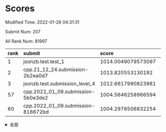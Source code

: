 # Scores

Modified Time: 2022-01-26 04:31:31

Submit Num: 207

All Rank Num: 81997

| rank |               submit               |       score        |       sigma        | pk_num |
| :--- | :--------------------------------- | :----------------- | :----------------- | :----- |
| 1    | jsonzb.test.test_1                 | 1014.0049079573097 | 0.8502627044598998 | 1591   |
| 2    | cpp.21_12_24.submission-2b2ea0d7   | 1013.820553130192  | 0.8058963016766165 | 1583   |
| 3    | jsonzb.test.submission_level_4     | 1012.6617990823981 | 0.8329915218661713 | 1587   |
| 57   | cpp.2022_01_09.submission-5b0e3de2 | 1004.5646258966594 | 0.723092644060887  | 1585   |
| 60   | cpp.2022_01_09.submission-816672bd | 1004.2978506832254 | 0.7190999034539487 | 1590   |


<details>
<summary>全部</summary>

| rank |                 submit                 |       score        |       sigma        | pk_num |
| :--- | :------------------------------------- | :----------------- | :----------------- | :----- |
| 1    | jsonzb.test.test_1                     | 1014.0049079573097 | 0.8502627044598998 | 1591   |
| 2    | cpp.21_12_24.submission-2b2ea0d7       | 1013.820553130192  | 0.8058963016766165 | 1583   |
| 3    | jsonzb.test.submission_level_4         | 1012.6617990823981 | 0.8329915218661713 | 1587   |
| 4    | gobigger.level_3.submission_level_3_14 | 1011.4141640918323 | 0.757352774795417  | 1586   |
| 5    | gobigger.level_3.submission_level_3_35 | 1011.3671741791261 | 0.7623561138488469 | 1585   |
| 6    | gobigger.level_3.submission_level_3_33 | 1011.1570135969662 | 0.7695455047104296 | 1581   |
| 7    | gobigger.level_3.submission_level_3_30 | 1011.0362572588859 | 0.7817015904088284 | 1579   |
| 8    | gobigger.level_3.submission_level_3_40 | 1010.9632333520971 | 0.7661776718380012 | 1582   |
| 9    | gobigger.level_3.submission_level_3_19 | 1010.957052713357  | 0.7779676977164295 | 1582   |
| 10   | gobigger.level_3.submission_level_3_26 | 1010.8758543609134 | 0.7430618803400032 | 1584   |
| 11   | gobigger.level_3.submission_level_3_18 | 1010.7933658527293 | 0.7758640119101803 | 1587   |
| 12   | gobigger.level_3.submission_level_3_47 | 1010.7862680733832 | 0.753496949089153  | 1578   |
| 13   | gobigger.level_3.submission_level_3_16 | 1010.7350181905706 | 0.7807035569970154 | 1585   |
| 14   | gobigger.level_3.submission_level_3_25 | 1010.7268053061543 | 0.7943628400618213 | 1584   |
| 15   | gobigger.level_3.submission_level_3_32 | 1010.707302078221  | 0.7553404201317919 | 1582   |
| 16   | gobigger.level_3.submission_level_3_10 | 1010.6953702897273 | 0.760741531064162  | 1584   |
| 17   | gobigger.level_3.submission_level_3_38 | 1010.6417218444071 | 0.7599671144905011 | 1580   |
| 18   | gobigger.level_3.submission_level_3_23 | 1010.5107680705535 | 0.7535594344104398 | 1586   |
| 19   | gobigger.level_3.submission_level_3_4  | 1010.4980050111967 | 0.7822902090852136 | 1586   |
| 20   | gobigger.level_3.submission_level_3_9  | 1010.3955378978244 | 0.7665244733708658 | 1583   |
| 21   | gobigger.level_3.submission_level_3_43 | 1010.3885746392306 | 0.7662747982922158 | 1587   |
| 22   | gobigger.level_3.submission_level_3_3  | 1010.353229347079  | 0.7690760173991078 | 1585   |
| 23   | gobigger.level_3.submission_level_3_37 | 1010.163677916654  | 0.7609809890252315 | 1587   |
| 24   | gobigger.level_3.submission_level_3_45 | 1010.0589737087397 | 0.7953115181127134 | 1578   |
| 25   | gobigger.level_3.submission_level_3_46 | 1010.0491824535262 | 0.7400690063901579 | 1584   |
| 26   | gobigger.level_3.submission_level_3_29 | 1010.0300605249272 | 0.7439036957545243 | 1589   |
| 27   | gobigger.level_3.submission_level_3_22 | 1009.9848174093983 | 0.7505728146935029 | 1584   |
| 28   | gobigger.level_3.submission_level_3_42 | 1009.9438170024008 | 0.7481880011714908 | 1582   |
| 29   | gobigger.level_3.submission_level_3_20 | 1009.8938397545459 | 0.7465623453996206 | 1587   |
| 30   | gobigger.level_3.submission_level_3_34 | 1009.8757834121564 | 0.7529760297009269 | 1590   |
| 31   | gobigger.level_3.submission_level_3_27 | 1009.8195931591166 | 0.7637767843533219 | 1585   |
| 32   | gobigger.level_3.submission_level_3_21 | 1009.8194783859367 | 0.7936271399611154 | 1584   |
| 33   | gobigger.level_3.submission_level_3_48 | 1009.781113680027  | 0.7543405806751665 | 1581   |
| 34   | gobigger.level_3.submission_level_3_31 | 1009.7749063465594 | 0.7602530115553617 | 1584   |
| 35   | gobigger.level_3.submission_level_3_44 | 1009.7565928175065 | 0.7340396804693599 | 1587   |
| 36   | gobigger.level_3.submission_level_3_49 | 1009.7375513811971 | 0.7815120904017615 | 1575   |
| 37   | gobigger.level_3.submission_level_3_6  | 1009.6551208112373 | 0.7590991823578316 | 1582   |
| 38   | gobigger.level_3.submission_level_3_12 | 1009.6356413778254 | 0.7427484966613195 | 1585   |
| 39   | gobigger.level_3.submission_level_3_24 | 1009.6323703520669 | 0.7591198047638711 | 1580   |
| 40   | gobigger.level_3.submission_level_3_1  | 1009.6238188577307 | 0.760425124389476  | 1588   |
| 41   | gobigger.level_3.submission_level_3_5  | 1009.5694178500527 | 0.7711630347289249 | 1593   |
| 42   | gobigger.level_3.submission_level_3_41 | 1009.4463463416373 | 0.7497256009957276 | 1585   |
| 43   | gobigger.level_3.submission_level_3_0  | 1009.3657701155445 | 0.7434232270217276 | 1582   |
| 44   | gobigger.level_3.submission_level_3_2  | 1009.2866504111523 | 0.752707368175831  | 1586   |
| 45   | gobigger.level_3.submission_level_3_28 | 1009.2826734735668 | 0.7437390205834956 | 1585   |
| 46   | gobigger.level_3.submission_level_3_7  | 1009.2724063212992 | 0.736121063691535  | 1575   |
| 47   | gobigger.level_3.submission_level_3_36 | 1009.0830973956262 | 0.7550446273491428 | 1585   |
| 48   | gobigger.level_3.submission_level_3_39 | 1009.0044650506037 | 0.742047906357542  | 1586   |
| 49   | gobigger.level_3.submission_level_3_8  | 1008.9108280286663 | 0.7535210249070836 | 1589   |
| 50   | gobigger.level_3.submission_level_3_11 | 1008.491783601159  | 0.7342478827096159 | 1586   |
| 51   | gobigger.level_3.submission_level_3_13 | 1008.3222195880417 | 0.7422667970641956 | 1581   |
| 52   | gobigger.level_3.submission_level_3_15 | 1007.697962252508  | 0.7394137952038118 | 1579   |
| 53   | gobigger.level_3.submission_level_3_17 | 1007.63359306635   | 0.7382616128565228 | 1587   |
| 54   | gobigger.level_1.submission_level_1_36 | 1005.6581295313983 | 0.7184070619216738 | 1585   |
| 55   | gobigger.level_1.submission_level_1_7  | 1004.6963491231022 | 0.7179370391204842 | 1589   |
| 56   | gobigger.level_1.submission_level_1_6  | 1004.6312466934604 | 0.7208104518867835 | 1585   |
| 57   | cpp.2022_01_09.submission-5b0e3de2     | 1004.5646258966594 | 0.723092644060887  | 1585   |
| 58   | gobigger.level_1.submission_level_1_31 | 1004.4478646244692 | 0.7069486413552447 | 1581   |
| 59   | gobigger.level_1.submission_level_1_34 | 1004.2995718554357 | 0.7185787979537183 | 1584   |
| 60   | cpp.2022_01_09.submission-816672bd     | 1004.2978506832254 | 0.7190999034539487 | 1590   |
| 61   | gobigger.level_1.submission_level_1_42 | 1004.2200060752887 | 0.7140051353288573 | 1585   |
| 62   | gobigger.level_1.submission_level_1_18 | 1004.0482867957872 | 0.717197919946509  | 1578   |
| 63   | gobigger.level_1.submission_level_1_21 | 1003.9883854049571 | 0.714277919401867  | 1582   |
| 64   | gobigger.level_1.submission_level_1_45 | 1003.9666456074045 | 0.7116043477241373 | 1584   |
| 65   | gobigger.level_1.submission_level_1_12 | 1003.9410271203743 | 0.7186211832130038 | 1590   |
| 66   | gobigger.level_1.submission_level_1_41 | 1003.911463794181  | 0.7065428727715984 | 1589   |
| 67   | gobigger.level_1.submission_level_1_22 | 1003.9085761897514 | 0.7325851059668091 | 1580   |
| 68   | gobigger.level_1.submission_level_1_19 | 1003.8363345033441 | 0.7247480711431273 | 1591   |
| 69   | gobigger.level_1.submission_level_1_30 | 1003.8297406266041 | 0.7080109354044657 | 1586   |
| 70   | gobigger.level_1.submission_level_1_11 | 1003.8020969166705 | 0.7298818331039729 | 1585   |
| 71   | gobigger.level_1.submission_level_1_32 | 1003.7867198931733 | 0.722935162880209  | 1579   |
| 72   | gobigger.level_1.submission_level_1_29 | 1003.7314384737283 | 0.7356348246483354 | 1583   |
| 73   | gobigger.level_1.submission_level_1_47 | 1003.5880444163512 | 0.7090379246148514 | 1585   |
| 74   | gobigger.level_1.submission_level_1_16 | 1003.5765155263781 | 0.7223003890731625 | 1585   |
| 75   | gobigger.level_1.submission_level_1_43 | 1003.5749298870659 | 0.7119416472911742 | 1585   |
| 76   | gobigger.level_1.submission_level_1_37 | 1003.5405856815089 | 0.7225789263402461 | 1588   |
| 77   | gobigger.level_1.submission_level_1_15 | 1003.5078861117108 | 0.7061694111744129 | 1584   |
| 78   | gobigger.level_1.submission_level_1_13 | 1003.3908198257477 | 0.7120796455934993 | 1585   |
| 79   | gobigger.level_1.submission_level_1_0  | 1003.3750695288023 | 0.719252582991716  | 1585   |
| 80   | gobigger.level_1.submission_level_1_17 | 1003.352435990318  | 0.7180746597702605 | 1589   |
| 81   | gobigger.level_1.submission_level_1_2  | 1003.2895570751721 | 0.7078306411278784 | 1588   |
| 82   | gobigger.level_1.submission_level_1_24 | 1003.2000283092059 | 0.7195233048338823 | 1586   |
| 83   | gobigger.level_1.submission_level_1_28 | 1003.1784058305723 | 0.7083901936625956 | 1579   |
| 84   | gobigger.level_1.submission_level_1_35 | 1003.078681412287  | 0.7258195501736072 | 1589   |
| 85   | gobigger.level_1.submission_level_1_3  | 1003.0537442890128 | 0.7282852874976582 | 1582   |
| 86   | gobigger.level_1.submission_level_1_48 | 1003.0444306243759 | 0.7141184643213184 | 1580   |
| 87   | gobigger.level_1.submission_level_1_25 | 1003.0312930048115 | 0.7015550928629902 | 1580   |
| 88   | gobigger.level_1.submission_level_1_46 | 1002.9692002488647 | 0.7201608863045176 | 1584   |
| 89   | gobigger.level_1.submission_level_1_40 | 1002.9571848231377 | 0.720894295327547  | 1583   |
| 90   | gobigger.level_1.submission_level_1_23 | 1002.9241073132681 | 0.7355884422929021 | 1584   |
| 91   | gobigger.level_1.submission_level_1_39 | 1002.8525721079412 | 0.7046534533694953 | 1582   |
| 92   | gobigger.level_1.submission_level_1_33 | 1002.8278701783229 | 0.728572140056758  | 1581   |
| 93   | gobigger.level_1.submission_level_1_44 | 1002.8244338755215 | 0.7220949167436627 | 1588   |
| 94   | gobigger.level_1.submission_level_1_9  | 1002.8091945235162 | 0.7240264514487345 | 1585   |
| 95   | gobigger.level_1.submission_level_1_49 | 1002.7652428983955 | 0.7125484354649688 | 1585   |
| 96   | gobigger.level_1.submission_level_1_27 | 1002.6222801489497 | 0.7314003071880699 | 1585   |
| 97   | gobigger.level_1.submission_level_1_4  | 1002.61520827107   | 0.7196218251212578 | 1588   |
| 98   | gobigger.level_1.submission_level_1_26 | 1002.5723521619516 | 0.7110659617320441 | 1586   |
| 99   | gobigger.level_1.submission_level_1_14 | 1002.4233245762448 | 0.7069447783876    | 1588   |
| 100  | gobigger.level_1.submission_level_1_1  | 1002.4051393225869 | 0.7050606800506499 | 1584   |
| 101  | gobigger.level_1.submission_level_1_20 | 1002.3948987423906 | 0.7124243664376805 | 1585   |
| 102  | gobigger.level_1.submission_level_1_38 | 1002.3118726120802 | 0.7088367649226939 | 1590   |
| 103  | gobigger.level_1.submission_level_1_8  | 1002.3089967581832 | 0.7148494347169491 | 1585   |
| 104  | gobigger.level_1.submission_level_1_10 | 1002.1588731362424 | 0.7135170140910775 | 1582   |
| 105  | gobigger.level_1.submission_level_1_5  | 1001.8411842769929 | 0.7062640768788849 | 1584   |
| 106  | gobigger.random.submission_random_1    | 997.4027372411512  | 0.7068930682102131 | 1586   |
| 107  | gobigger.random.submission_random_7    | 997.3200863282653  | 0.7117170343395282 | 1587   |
| 108  | gobigger.random.submission_random_33   | 996.9948539271753  | 0.7104208325661945 | 1586   |
| 109  | gobigger.random.submission_random_18   | 996.9425836092329  | 0.701048333602867  | 1588   |
| 110  | gobigger.random.submission_random_28   | 996.7999311154413  | 0.7264938077065362 | 1582   |
| 111  | gobigger.random.submission_random_20   | 996.7134022118785  | 0.7209145279716    | 1585   |
| 112  | gobigger.random.submission_random_12   | 996.6342705467476  | 0.7014233089296212 | 1585   |
| 113  | gobigger.random.submission_random_3    | 996.6295562941552  | 0.7363542218858681 | 1578   |
| 114  | gobigger.random.submission_random_42   | 996.5337240781791  | 0.7053511596073535 | 1587   |
| 115  | gobigger.random.submission_random_47   | 996.5295316904698  | 0.7071154612637365 | 1582   |
| 116  | gobigger.random.submission_random_6    | 996.5291801593494  | 0.7026504587695167 | 1589   |
| 117  | gobigger.random.submission_random_30   | 996.4961863614785  | 0.706377874178889  | 1582   |
| 118  | gobigger.random.submission_random_36   | 996.4620900584683  | 0.6921824888789484 | 1588   |
| 119  | gobigger.random.submission_random_9    | 996.3381424133142  | 0.7160092453344788 | 1580   |
| 120  | gobigger.random.submission_random_26   | 996.3332106361601  | 0.720061219215111  | 1577   |
| 121  | gobigger.random.submission_random_2    | 996.3272432939597  | 0.7044650219979071 | 1582   |
| 122  | gobigger.random.submission_random_49   | 996.240657277894   | 0.712863476176044  | 1582   |
| 123  | gobigger.random.submission_random_46   | 996.197053669706   | 0.7333780693106241 | 1582   |
| 124  | gobigger.random.submission_random_0    | 996.1588257951862  | 0.7184035831837103 | 1587   |
| 125  | gobigger.random.submission_random_8    | 996.148473896055   | 0.7055291788639113 | 1588   |
| 126  | gobigger.random.submission_random_10   | 996.0454168795492  | 0.7162136091342275 | 1580   |
| 127  | gobigger.random.submission_random_39   | 995.9765790404249  | 0.7006298474494012 | 1590   |
| 128  | gobigger.random.submission_random_44   | 995.8931533213183  | 0.7061944053591106 | 1584   |
| 129  | gobigger.random.submission_random_14   | 995.8554094876038  | 0.7049975364271449 | 1585   |
| 130  | gobigger.random.submission_random_34   | 995.8408649909993  | 0.7197051259048508 | 1580   |
| 131  | gobigger.random.submission_random_19   | 995.8161911384847  | 0.7244249703656808 | 1584   |
| 132  | gobigger.random.submission_random_15   | 995.7480346015419  | 0.7102941466831532 | 1587   |
| 133  | gobigger.random.submission_random_24   | 995.646289061341   | 0.7337412025663629 | 1584   |
| 134  | gobigger.random.submission_random_29   | 995.6019627240688  | 0.7080856134948448 | 1584   |
| 135  | gobigger.random.submission_random_21   | 995.5580284296026  | 0.7051437874737739 | 1586   |
| 136  | gobigger.random.submission_random_32   | 995.5534738121719  | 0.7078487447952464 | 1587   |
| 137  | gobigger.random.submission_random_25   | 995.5480136696916  | 0.7218181979782508 | 1586   |
| 138  | gobigger.random.submission_random_38   | 995.5395597344263  | 0.7165234648819142 | 1582   |
| 139  | gobigger.random.submission_random_35   | 995.5213698761108  | 0.6965659221038379 | 1581   |
| 140  | gobigger.random.submission_random_41   | 995.4927540486938  | 0.7045161236944982 | 1585   |
| 141  | gobigger.random.submission_random_27   | 995.4888970585749  | 0.7053232648103297 | 1586   |
| 142  | gobigger.random.submission_random_17   | 995.4827283945407  | 0.7203321158249446 | 1588   |
| 143  | gobigger.random.submission_random_13   | 995.3436595058544  | 0.7129656606828253 | 1586   |
| 144  | gobigger.random.submission_random_22   | 995.3354903124582  | 0.7185374784698983 | 1584   |
| 145  | gobigger.random.submission_random_23   | 995.247885352147   | 0.7238721299353451 | 1592   |
| 146  | gobigger.random.submission_random_43   | 995.2369987293339  | 0.7119621015984263 | 1582   |
| 147  | gobigger.random.submission_random_5    | 995.2321026012156  | 0.7176896310439861 | 1584   |
| 148  | gobigger.random.submission_random_37   | 995.2264234126268  | 0.719517560625884  | 1593   |
| 149  | gobigger.random.submission_random_11   | 995.2242305779522  | 0.7132927229607083 | 1581   |
| 150  | gobigger.random.submission_random_48   | 994.8617591748758  | 0.7230807978241008 | 1582   |
| 151  | gobigger.random.submission_random_40   | 994.8351365689074  | 0.6987367362304371 | 1581   |
| 152  | gobigger.random.submission_random_31   | 994.7389839782788  | 0.716182771045264  | 1581   |
| 153  | gobigger.random.submission_random_4    | 994.7206233197037  | 0.7009755966343869 | 1587   |
| 154  | gobigger.random.submission_random_45   | 994.4195292316454  | 0.7212848094842516 | 1588   |
| 155  | gobigger.random.submission_random_16   | 994.4129328883045  | 0.7274212889678848 | 1583   |
| 156  | gobigger.level_2.submission_level_2_22 | 993.7014365643759  | 0.7284435004568401 | 1584   |
| 157  | gobigger.level_2.submission_level_2_28 | 993.6844301948327  | 0.7180018855889755 | 1584   |
| 158  | gobigger.level_2.submission_level_2_10 | 993.630403483461   | 0.7271258320469083 | 1583   |
| 159  | gobigger.level_2.submission_level_2_12 | 993.4922427495262  | 0.7154996081427187 | 1587   |
| 160  | gobigger.level_2.submission_level_2_40 | 993.2217219336206  | 0.7527447540659895 | 1584   |
| 161  | gobigger.level_2.submission_level_2_19 | 993.1021760284389  | 0.7435852533459447 | 1593   |
| 162  | gobigger.level_2.submission_level_2_17 | 993.072475570686   | 0.7476386915094064 | 1581   |
| 163  | gobigger.level_2.submission_level_2_24 | 993.0697940053999  | 0.7376680720391935 | 1587   |
| 164  | gobigger.level_2.submission_level_2_32 | 993.0337698959239  | 0.7430102592131845 | 1582   |
| 165  | gobigger.level_2.submission_level_2_25 | 992.9948655677338  | 0.7354207967382933 | 1586   |
| 166  | gobigger.level_2.submission_level_2_23 | 992.8848964748688  | 0.7331350805240476 | 1586   |
| 167  | gobigger.level_2.submission_level_2_5  | 992.7634438168808  | 0.7431882800406219 | 1581   |
| 168  | gobigger.level_2.submission_level_2_8  | 992.751156695229   | 0.7599917482043782 | 1587   |
| 169  | gobigger.level_2.submission_level_2_26 | 992.5871267974454  | 0.7480833491653662 | 1581   |
| 170  | gobigger.level_2.submission_level_2_38 | 992.3332959078119  | 0.755506278580681  | 1583   |
| 171  | gobigger.level_2.submission_level_2_9  | 992.3114474649509  | 0.7720493625020133 | 1580   |
| 172  | gobigger.level_2.submission_level_2_4  | 992.2497591556198  | 0.7322945848818774 | 1584   |
| 173  | gobigger.level_2.submission_level_2_14 | 992.1468788122553  | 0.7742857329555707 | 1582   |
| 174  | gobigger.level_2.submission_level_2_2  | 992.1298143725955  | 0.7379608707818184 | 1587   |
| 175  | gobigger.level_2.submission_level_2_3  | 992.0499760007764  | 0.7500305652209878 | 1586   |
| 176  | gobigger.level_2.submission_level_2_1  | 992.0162707710956  | 0.7549728011788913 | 1582   |
| 177  | gobigger.level_2.submission_level_2_39 | 991.9807493633322  | 0.7536408979113466 | 1581   |
| 178  | gobigger.level_2.submission_level_2_6  | 991.9028169476819  | 0.7627275909099452 | 1584   |
| 179  | gobigger.level_2.submission_level_2_7  | 991.838260571401   | 0.7480193394477318 | 1587   |
| 180  | gobigger.level_2.submission_level_2_0  | 991.8137222555381  | 0.7442249896035397 | 1586   |
| 181  | gobigger.level_2.submission_level_2_15 | 991.7956398205865  | 0.7521625392833733 | 1586   |
| 182  | gobigger.level_2.submission_level_2_42 | 991.7939566426915  | 0.7373294663033374 | 1584   |
| 183  | gobigger.level_2.submission_level_2_43 | 991.7773712398365  | 0.7509225404888267 | 1586   |
| 184  | gobigger.level_2.submission_level_2_34 | 991.6496704187248  | 0.7638906841422831 | 1583   |
| 185  | gobigger.level_2.submission_level_2_37 | 991.605663553626   | 0.7485184601588399 | 1586   |
| 186  | gobigger.level_2.submission_level_2_48 | 991.5514751014724  | 0.7487484285318818 | 1585   |
| 187  | gobigger.level_2.submission_level_2_31 | 991.5022238239175  | 0.7590930246892028 | 1582   |
| 188  | gobigger.level_2.submission_level_2_11 | 991.4677613840846  | 0.7645058091479076 | 1585   |
| 189  | gobigger.level_2.submission_level_2_18 | 991.3007241502168  | 0.7401356095646329 | 1578   |
| 190  | gobigger.level_2.submission_level_2_13 | 991.2945803817361  | 0.7516657542959785 | 1585   |
| 191  | gobigger.level_2.submission_level_2_33 | 991.198407893117   | 0.7864955925421779 | 1583   |
| 192  | gobigger.level_2.submission_level_2_21 | 991.120012295088   | 0.7545650031911771 | 1586   |
| 193  | gobigger.level_2.submission_level_2_30 | 991.1154082321865  | 0.7616174830990615 | 1588   |
| 194  | gobigger.level_2.submission_level_2_16 | 991.055376249729   | 0.7509555170021739 | 1586   |
| 195  | gobigger.level_2.submission_level_2_49 | 991.025475312555   | 0.7688793927038897 | 1583   |
| 196  | gobigger.level_2.submission_level_2_27 | 991.008753269706   | 0.7655327880776218 | 1586   |
| 197  | gobigger.level_2.submission_level_2_36 | 991.0038528610714  | 0.744376092623208  | 1587   |
| 198  | gobigger.level_2.submission_level_2_41 | 990.9115051510072  | 0.7526357758719224 | 1584   |
| 199  | gobigger.level_2.submission_level_2_29 | 990.8287961442209  | 0.751598667850003  | 1585   |
| 200  | gobigger.level_2.submission_level_2_46 | 990.6735287321308  | 0.7588600167556627 | 1586   |
| 201  | gobigger.level_2.submission_level_2_35 | 990.6060203036017  | 0.7433083726460257 | 1587   |
| 202  | gobigger.level_2.submission_level_2_45 | 990.5181925461958  | 0.7493046404235818 | 1584   |
| 203  | gobigger.level_2.submission_level_2_20 | 990.5165087070699  | 0.7672668935907198 | 1590   |
| 204  | gobigger.level_2.submission_level_2_44 | 990.2115350253421  | 0.7501786097264224 | 1580   |
| 205  | gobigger.level_2.submission_level_2_47 | 989.7857894492652  | 0.7679010272239762 | 1586   |
| 206  | gobigger.none.submission_none_1        | 976.0332934374245  | 1.4681245863706291 | 1585   |
| 207  | gobigger.none.submission_none_0        | 975.4079500725381  | 1.4553377563716339 | 1583   |

</details>